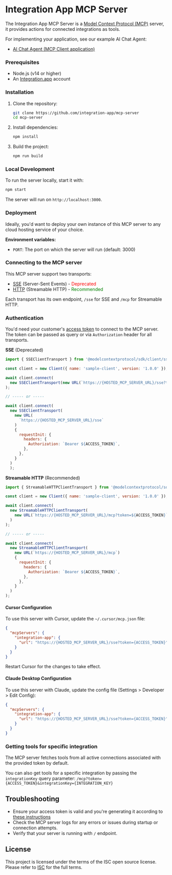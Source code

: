 # Integration App MCP Server

The Integration App MCP Server is a [Model Context Protocol (MCP)](https://modelcontextprotocol.io/introduction) server, it provides actions for connected integrations as tools.

For implementing your application, see our example AI Chat Agent:

- [AI Chat Agent (MCP Client application)](https://github.com/integration-app/MCP-chat-example)

### Prerequisites

- Node.js (v14 or higher)
- An [Integration.app](https://integration.app) account

### Installation

1. Clone the repository:

   ```bash
   git clone https://github.com/integration-app/mcp-server
   cd mcp-server
   ```

2. Install dependencies:

   ```bash
   npm install
   ```

3. Build the project:
   ```bash
   npm run build
   ```

### Local Development

To run the server locally, start it with:

```bash
npm start
```

The server will run on `http://localhost:3000`.

### Deployment

Ideally, you'd want to deploy your own instance of this MCP server to any cloud hosting service of your choice.

**Environment variables:**

- `PORT`: The port on which the server will run (default: 3000)

### Connecting to the MCP server

This MCP server support two transports:

- [SSE](https://modelcontextprotocol.io/docs/concepts/transports#server-sent-events-sse-deprecated) (Server-Sent Events) - <span style="color: red">Deprecated</span>
- [HTTP](https://modelcontextprotocol.io/docs/concepts/transports#streamable-http) (Streamable HTTP) - <span style="color: green">Recommended</span>

Each transport has its own endpoint, `/sse` for SSE and `/mcp` for Streamable HTTP.

### Authentication

You'd need your customer's [access token](https://docs.integration.app/docs/authentication#access-token) to connect to the MCP server. The token can be passed as query or via `Authorization` header for all transports.

**SSE** (Deprecated)

```js
import { SSEClientTransport } from '@modelcontextprotocol/sdk/client/sse.js';

const client = new Client({ name: 'sample-client', version: '1.0.0' });

await client.connect(
  new SSEClientTransport(new URL(`https://{HOSTED_MCP_SERVER_URL}/sse?token=${ACCESS_TOKEN}`))
);

// ----- or -----

await client.connect(
  new SSEClientTransport(
    new URL(
      `https://{HOSTED_MCP_SERVER_URL}/sse`
    )
    {
      requestInit: {
        headers: {
          Authorization: `Bearer ${ACCESS_TOKEN}`,
        },
      },
    }
  )
  );
```

**Streamable HTTP** (Recommended)

```js
import { StreamableHTTPClientTransport } from '@modelcontextprotocol/sdk/client/streamableHttp.js';

const client = new Client({ name: 'sample-client', version: '1.0.0' });

await client.connect(
  new StreamableHTTPClientTransport(
    new URL(`https://{HOSTED_MCP_SERVER_URL}/mcp?token=${ACCESS_TOKEN}`)
  )
);

// ----- or -----

await client.connect(
  new StreamableHTTPClientTransport(
    new URL(`https://{HOSTED_MCP_SERVER_URL}/mcp`)
    {
      requestInit: {
        headers: {
          Authorization: `Bearer ${ACCESS_TOKEN}`,
        },
      },
    }
  )
);
```

#### Cursor Configuration

To use this server with Cursor, update the `~/.cursor/mcp.json` file:

```json
{
  "mcpServers": {
    "integration-app": {
      "url": "https://{HOSTED_MCP_SERVER_URL}/sse?token={ACCESS_TOKEN}"
    }
  }
}
```

Restart Cursor for the changes to take effect.

#### Claude Desktop Configuration

To use this server with Claude, update the config file (Settings > Developer > Edit Config):

```json
{
  "mcpServers": {
    "integration-app": {
      "url": "https://{HOSTED_MCP_SERVER_URL}/sse?token={ACCESS_TOKEN}"
    }
  }
}
```

### Getting tools for specific integration

The MCP server fetches tools from all active connections associated with the provided token by default.

You can also get tools for a specific integration by passing the `integrationKey` query parameter: `/mcp?token={ACCESS_TOKEN}&integrationKey={INTEGRATION_KEY}`

## Troubleshooting

- Ensure your access token is valid and you're generating it according to [these instructions](https://docs.integration.app/docs/authentication#access-token)
- Check the MCP server logs for any errors or issues during startup or connection attempts.
- Verify that your server is running with `/` endpoint.

## License

This project is licensed under the terms of the ISC open source license. Please refer to [ISC](https://opensource.org/license/isc-license-txt) for the full terms.
